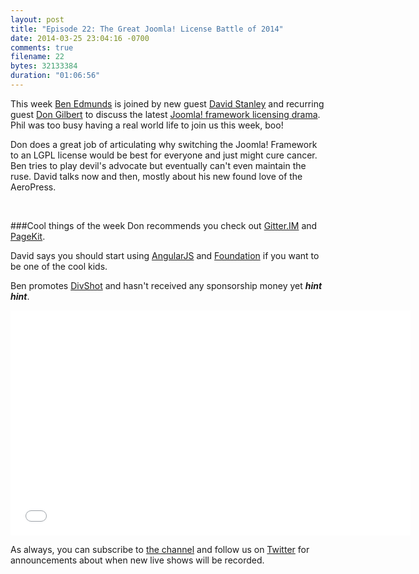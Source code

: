 ```yaml
---
layout: post
title: "Episode 22: The Great Joomla! License Battle of 2014"
date: 2014-03-25 23:04:16 -0700
comments: true
filename: 22
bytes: 32133384
duration: "01:06:56"
---
```


This week [Ben Edmunds](https://twitter.com/benedmunds) is joined by new guest [David Stanley](https://twitter.com/davidstanley01) and recurring guest [Don Gilbert](https://twitter.com/dilbert4life) to discuss the latest [Joomla! framework licensing drama](http://forum.joomla.org/viewtopic.php?f=704&t=836361&sid=42e55238e2fe91f582af1b69440d219b).  Phil was too busy having a real world life to join us this week, boo!

Don does a great job of articulating why switching the Joomla! Framework to an LGPL license would be best for everyone and just might cure cancer.  Ben tries to play devil's advocate but eventually can't even maintain the ruse.  David talks now and then, mostly about his new found love of the AeroPress.

<br />

###Cool things of the week
Don recommends you check out [Gitter.IM](http://gitter.im) and [PageKit](http://pagekit.com).

David says you should start using [AngularJS](http://angularjs.org/) and [Foundation](http://foundation.zurb.com/) if you want to be one of the cool kids.

Ben promotes [DivShot](http://www.divshot.com/) and hasn't received any sponsorship money yet ***hint hint***.



<iframe width="640" height="360" src="//www.youtube.com/embed/61Q7a15KkmQ" frameborder="0" allowfullscreen></iframe>

As always, you can subscribe to [the channel](https://www.youtube.com/channel/UCepVwe7RrxE7Zv3kytUfcKw) and follow us on [Twitter](https://twitter.com/phptownhall) for announcements about when new live shows will be recorded.